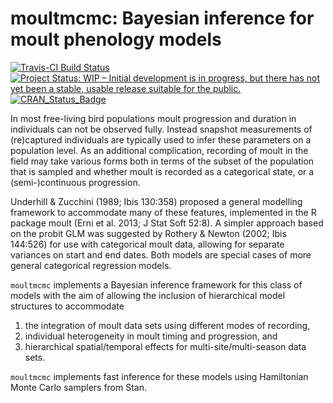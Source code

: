 # moultmcmc: Bayesian inference for moult phenology models

[![Travis-CI Build
Status](https://api.travis-ci.org/pboesu/moultmcmc.svg?branch=master)](https://travis-ci.org/pboesu/moultmcmc)
[![Project Status: WIP – Initial development is in progress, but there has not yet been a stable, usable release suitable for the public.](https://www.repostatus.org/badges/latest/wip.svg)](https://www.repostatus.org/#wip)
[![CRAN\_Status\_Badge](http://www.r-pkg.org/badges/version/moultmcmc)]()


In most free-living bird populations moult progression and duration in individuals can not be observed fully.
Instead snapshot measurements of (re)captured individuals are typically used to infer these parameters on a population level.
As an additional complication, recording of moult in the field may take various forms both in terms of the subset of the population that is sampled and whether moult is recorded as a categorical state, or a (semi-)continuous progression.

Underhill & Zucchini (1989; Ibis 130:358) proposed a general modelling framework to accommodate many of these features, implemented in the R package moult (Erni et al. 2013; J Stat Soft 52:8).
A simpler approach based on the probit GLM was suggested by Rothery & Newton (2002; Ibis 144:526) for use with categorical moult data, allowing for separate variances on start and end dates.
Both models are special cases of more general categorical regression models.    

`moultmcmc` implements a Bayesian inference framework for this class of models with the aim of allowing the inclusion of hierarchical model structures to accommodate 
1) the integration of moult data sets using different modes of recording, 
2) individual heterogeneity in moult timing and progression, and 
3) hierarchical spatial/temporal effects for multi-site/multi-season data sets.

`moultmcmc` implements fast inference for these models using Hamiltonian Monte Carlo samplers from Stan. 
